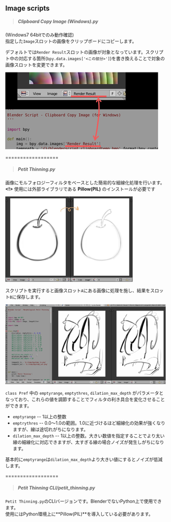 ## Image scripts


> ##### Clipboard Copy Image (Windows).py

(Windows7 64bitでのみ動作確認)  
指定した`Image`スロットの画像をクリップボードにコピーします。

デフォルトでは`Render Result`スロットの画像が対象となっています。スクリプト中の対応する箇所(`bpy.data.images['<この部分>']`)を書き換えることで対象の画像スロットを変更できます。

![image](./docs/img/c.png)


==================

> ##### Petit Thinning.py

画像にモルフォロジーフィルタをベースとした簡易的な細線化処理を行います。  
**<!>** 使用には外部ライブラリである **Pillow(PIL)** のインストールが必要です

<img src="./docs/img/Petit Thinning - a.jpg" width="400px">

スクリプトを実行すると画像スロット`A`にある画像に処理を施し、結果をスロット`B`に保存します。

<img src="./docs/img/Petit Thinning - b.gif" width="700px">

`class Pref` 中の `emptyrange`, `emptythres`, `dilation_max_depth` がパラメータとなっており、これらの値を調節することでフィルタの利き具合を変化させることができます。

* `emptyrange` -- 1以上の整数
* `emptrythres` -- 0.0～1.0の範囲。1.0に近づけるほど細線化の効果が強くなりますが、線は途切れがちになります。
* `dilation_max_depth` -- 1以上の整数。大きい数値を指定することでより太い線の細線化に対応できますが、太すぎる線の場合ノイズが発生しがちになります。

基本的に`emptyrange`は`dilation_max_depth`より大きい値にするとノイズが低減します。

==================

> ##### Petit Thinning CLI/petit_thinning.py

`Petit Thinning.py`のCLIバージョンです。BlenderでないPython上で使用できます。  
使用にはPython環境上に**Pillow(PIL)**を導入している必要があります。

